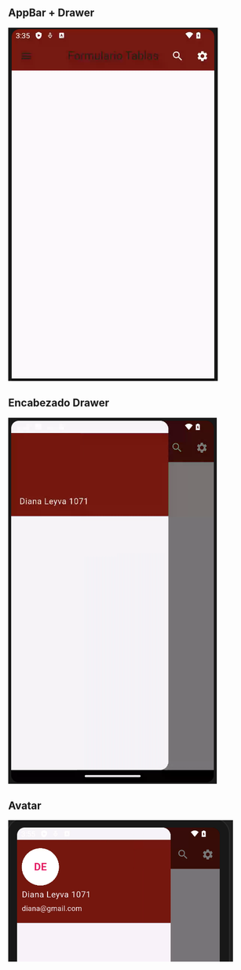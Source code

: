 ## AppBar + Drawer
![alt text](image.png)
## Encabezado Drawer
![alt text](image-1.png)
## Avatar
![alt text](image-2.png)